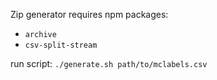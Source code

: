 Zip generator requires npm packages:
- `archive`
- `csv-split-stream` 

run script:  `./generate.sh path/to/mclabels.csv` 
